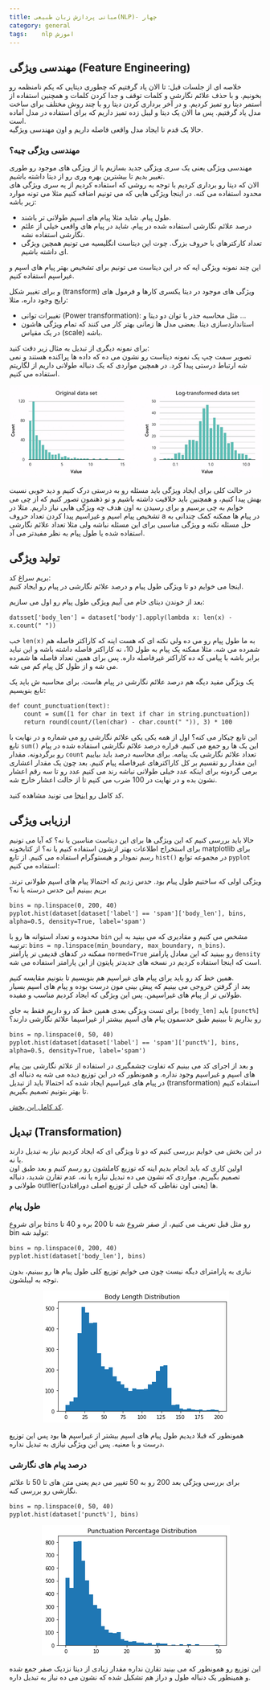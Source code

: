 ```yaml
---
title: مبانی پردازش زبان طبیعی(NLP)- چهار
category: general
tags:    nlp اموزش
---
```


## **مهندسی ویژگی (Feature Engineering)**


خلاصه ای از جلسات قبل: تا الان یاد گرفتیم که چطوری دیتایی که یکم نامنظمه رو بخونیم. و با حذف علائم نگارشی و کلمات توقف و جدا کردن کلمات و همچنین استفاده از استمر دیتا رو تمیز کردیم. و در آخر برداری کردن دیتا رو با چند روش مختلف برای ساخت مدل یاد گرفتیم. پس ما الان یک دیتا و لیبل زده تمیز داریم که برای استفاده در مدل آماده است.<br/>
حالا یک قدم تا ایجاد مدل واقعی فاصله داریم و اون مهندسی ویژگیه.

### مهندسی ویژگی چیه؟

مهندسی ویژگی یعنی یک سری ویژگی جدید بسازیم یا از ویژگی های موجود رو طوری تغییر بدیم تا بیشترین بهره وری رو از دیتا داشته باشیم.<br/>
الان که دیتا رو برداری کردیم با توجه به روشی که استفاده کردیم از یه سری ویژگی های محدود استفاده می کنه. در اینجا ویژگی هایی که می تونیم اضافه کنیم مثلا می تونه موارد زیر باشه:

- طول پیام. شاید مثلا پیام های اسپم طولانی تر باشند.<br/>
- درصد علائم نگارشی استفاده شده در پیام. شاید در پیام های واقعی خیلی از علئم نگارشی استفاده نشه.<br/>
- تعداد کارکترهای با حروف بزرگ. چوت این دیتاست انگلیسیه می تونیم همچین ویژگی ای داشته باشیم.<br/>

این چند نمونه ویژگی ایه که در این دیتاست می تونیم برای تشخیص بهتر پیام های اسپم و غیراسپم استفاده کنیم.

و برای تغییر شکل  (transform) ویژگی های موجود در دیتا یکسری کارها و فرمول های رایج وجود داره، مثلا:

- تغییرات توانی (Power transformation): مثل محاسبه جذر یا توان دو دیتا و ...<br/>
- استانداردسازی دیتا. بعضی مدل ها زمانی بهتر کار می کنند که تمام ویژگی هاشون در یک مقیاس (scale) باشه.

برای نمونه دیگری از تبدیل به مثال زیر دقت کنید:<br/>
تصویر سمت چپ یک نمونه دیتاست رو نشون می ده که داده ها پراکنده هستند و نمی شه ارتباط درستی پیدا کرد. در همچین مواردی که یک دنباله طولانی داریم از لگاریتم استفاده می کنیم.

<div style="text-align:center"><img src="https://raw.githubusercontent.com/spacelover1/NLP-with-Python/main/4-FeatureEngineering/FE_transformation.PNG?token=AEGZAVWA2CDPI5ZWFAG3HVTA6V6WA" /></div>

 
در حالت کلی برای ایجاد ویژگی باید مسئله رو به درستی درک کنیم و دید خوبی نسبت بهش پیدا کنیم، و همچنین باید خلاقیت داشته باشیم و تو ذهنمون تصور کنیم که از چی می خوایم به چی برسیم و برای رسیدن به اون هدف چه ویژگی هایی نیاز داریم. مثلا در تشخیص پیام اسپم و غیراسپم پیدا کردن تعداد حروف a در پیام ها ممکنه کمک چندانی به حل مسئله نکنه و ویژگی مناسبی برای این مسئله نباشه ولی مثلا تعداد علائم نگارشی استفاده شده یا طول پیام به نظر مفیدتر می آد.


## تولید ویژگی 

بریم سراغ کد: <br/>
اینجا می خوایم دو تا ویژگی طول پیام و درصد علائم نگارشی در پیام رو ایجاد کنیم.

بعد از خوندن دیتای خام می آییم ویژگی طول پیام رو اول می سازیم:

    datsset['body_len'] = dataset['body'].apply(lambda x: len(x) - x.count(" "))


خب `len(x)` به ما طول پیام رو می ده ولی نکته ای که هست اینه که کاراکتر فاصله هم شمرده می شه. مثلا ممکنه یک پیام به طول 10، نه کاراکتر فاصله داشته باشه و این نباید برابر باشه با پیامی که ده کاراکتر غیرفاصله داره. پس برای همین تعداد فاصله ها شمرده می شه و از طول کل پیام کم می شه.

یک ویژگی مفید دیگه هم درصد علائم نگارشی در پیام هاست. برای محاسبه ش باید یک تابع بنویسیم:

    def count_punctuation(text):
        count = sum([1 for char in text if char in string.punctuation])
        return round(count/(len(char) - char.count(" ")), 3) * 100

این تابع چیکار می کنه؟ اول از همه یکی یکی علائم نگارشی رو می شماره و در نهایت با تابع `sum()` این یک ها رو جمع می کنیم. قراره درصد علائم نگارشی استفاده شده در پیام رو برگردونه. مقدار `count` تعداد علائم نگارشی یک پیامه. برای محاسبه درصد باید بیاییم این مقدار رو تقسیم بر کل کاراکترهای غیرفاصله پیام کنیم. بعد چون یک مقدار اعشاری برمی گردونه برای اینکه عدد خیلی طولانی نباشه رند می کنیم عدد رو تا سه رقم اعشار نشون بده و در نهایت در 100 ضرب می کنیم تا از حالت اعشار خارج شه.

کد کامل رو [اینجا](https://github.com/spacelover1/NLP-with-Python/blob/main/4-FeatureEngineering/FeatureCreation.ipynb) می تونید مشاهده کنید.



## ارزیابی ویژگی

حالا باید بررسی کنیم که این ویژگی ها برای این دیتاست مناسبن یا نه؟ که آیا می تونیم برای استخراج اطلاعات بهتر ازشون استفاده کنیم یا نه؟ از کتابخونه matplotlib برای رسم نمودار و هیستوگرام استفاده می کنیم. از تابع `hist()` در مجموعه توابع `pyplot` استفاده می کنیم:

ویژگی اولی که ساختیم طول پیام بود. حدس زدیم که احتمالا پیام های اسپم طولانی ترند. بریم ببینیم این حدس درسته یا نه؟


    bins = np.linspace(0, 200, 40)
    pyplot.hist(dataset[dataset['label'] == 'spam']['body_len'], bins, alpha=0.5, density=True, label='spam')

محدوده و تعداد استوانه ها رو با `bin` مشخص می کنیم و مقادیری که می بینید به این ترتیبه: `bins = np.linspace(min_boundary, max_boundary, n_bins)`.<br/>
ممکنه در کدهای قدیمی تر پارامتر `normed=True` رو ببینید که این معادل پارامتر `density` است که اینجا استفاده کردیم در نسخه های جدیدتر پایتون از این پارامتر استفاده می شه.

همین خط کد رو باید یرای پیام های غیراسپم هم بنویسیم تا بتونیم مقایسه کنیم.<br/>
بعد از گرفتن خروجی می بینیم که پیش بینی مون درست بوده و پیام های اسپم بسیار طولانی تر از پیام های غیراسپمن. پس این ویژگی که ایجاد کردیم مناسب و مفیده.

برای تست ویژگی بعدی همین خط کد رو داریم فقط به جای `[body_len]` باید `[punct%]` رو بذاریم تا ببینیم طبق حدسمون پیام های اسپم بیشتر از غیراسپما علائم نگارشی دارند؟

    bins = np.linspace(0, 50, 40)
    pyplot.hist(dataset[dataset['label'] == 'spam']['punct%'], bins, alpha=0.5, density=True, label='spam')
    
و بعد از اجرای کد می بینیم که تفاوت چشمگیری در استفاده از علائم نگارشی بین پیام های اسپم و غیراسپم وجود نداره. و همونطور که در این توزیع دیده می شه یه دنباله ای در پیام های غیراسپم ایجاد شده که احتمالا باید از تبدیل (transformation) استفاده کنیم تا بهتر بتونیم تصمیم بگیریم.


[کد کامل این بخش](https://github.com/spacelover1/NLP-with-Python/blob/main/4-FeatureEngineering/FeatureCreation%26Evaluation.ipynb).


## تبدیل (Transformation)


در این بخش می خوایم بررسی کنیم که دو تا ویژگی ای که ایجاد کردیم نیاز به تبدیل دارند یا نه.<br/>
اولین کاری که باید انجام بدیم اینه که توزیع کاملشون رو رسم کنیم و بعد طبق اون تصمیم بگیریم. مواردی که نشون می ده تبدیل نیازه یا نه، عدم تقارن شدید، دنباله طولانی و outlierها (یعنی اون نقاطی که خیلی از توزیع اصلی دورافتادن).

### طول پیام

برای شروع `bins` رو مثل قبل تعریف می کنیم، از صفر شروع شه تا 200 بره و 40 تا bin تولید شه:

    bins = np.linspace(0, 200, 40)
    pyplot.hist(dataset['body_len'], bins)

نیازی به پارامترای دیگه نیست چون می خوایم توزیع کلی طول پیام ها رو ببینیم، بدون توجه به لیبلشون.

<div style="text-align:center"><img src="https://raw.githubusercontent.com/spacelover1/NLP-with-Python/main/4-FeatureEngineering/length_distribution.PNG" alt="length distribution" /></div>

همونطور که قبلا دیدیم طول پیام های اسپم بیشتر از غیراسپم ها بود پس این توزیع درست و با معنیه. پس این ویژگی نیازی به تبدیل نداره.

### درصد پیام های نگارشی

برای بررسی ویژگی بعد 200 رو به 50 تغییر می دیم یعنی متن های تا 50 تا علائم نگارشی رو بررسی کنه.

    bins = np.linspace(0, 50, 40)
    pyplot.hist(dataset['punct%'], bins)

<div style="text-align:center"><img src="https://raw.githubusercontent.com/spacelover1/NLP-with-Python/main/4-FeatureEngineering/punct_percentage.PNG" alt="punctuation percentage" /></div>

این توزیع رو همونطور که می بینید تقارن نداره مقدار زیادی از دیتا نزدیک صفر جمع شده و همینطور یک دنباله طول و دراز هم تشکیل شده که نشون می ده نیاز به تبدیل داره.































